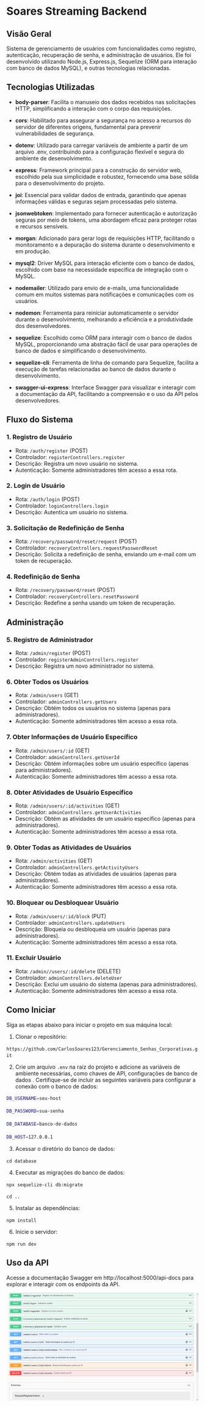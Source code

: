 ﻿# Soares Streaming Backend
## Visão Geral
Sistema de gerenciamento de usuários com funcionalidades como registro, autenticação, recuperação de senha, e administração de usuários. Ele foi desenvolvido utilizando Node.js, Express.js, Sequelize (ORM para interação com banco de dados MySQL), e outras tecnologias relacionadas.

## Tecnologias Utilizadas

- **body-parser**: Facilita o manuseio dos dados recebidos nas solicitações HTTP, simplificando a interação com o corpo das requisições.

- **cors**: Habilitado para assegurar a segurança no acesso a recursos do servidor de diferentes origens, fundamental para prevenir vulnerabilidades de segurança.

- **dotenv**: Utilizado para carregar variáveis de ambiente a partir de um arquivo .env, contribuindo para a configuração flexível e segura do ambiente de desenvolvimento.

- **express**: Framework principal para a construção do servidor web, escolhido pela sua simplicidade e robustez, fornecendo uma base sólida para o desenvolvimento do projeto.

- **joi**: Essencial para validar dados de entrada, garantindo que apenas informações válidas e seguras sejam processadas pelo sistema.

- **jsonwebtoken**: Implementado para fornecer autenticação e autorização seguras por meio de tokens, uma abordagem eficaz para proteger rotas e recursos sensíveis.

- **morgan**: Adicionado para gerar logs de requisições HTTP, facilitando o monitoramento e a depuração do sistema durante o desenvolvimento e em produção.

- **mysql2**: Driver MySQL para interação eficiente com o banco de dados, escolhido com base na necessidade específica de integração com o MySQL.

- **nodemailer**: Utilizado para envio de e-mails, uma funcionalidade comum em muitos sistemas para notificações e comunicações com os usuários.

- **nodemon**: Ferramenta para reiniciar automaticamente o servidor durante o desenvolvimento, melhorando a eficiência e a produtividade dos desenvolvedores.

- **sequelize**: Escolhido como ORM para interagir com o banco de dados MySQL, proporcionando uma abstração fácil de usar para operações de banco de dados e simplificando o desenvolvimento.

- **sequelize-cli**: Ferramenta de linha de comando para Sequelize, facilita a execução de tarefas relacionadas ao banco de dados durante o desenvolvimento.

- **swagger-ui-express**: Interface Swagger para visualizar e interagir com a documentação da API, facilitando a compreensão e o uso da API pelos desenvolvedores.

## Fluxo do Sistema

### 1. Registro de Usuário
- Rota: `/auth/register` (POST)
- Controlador: `registerControllers.register`
- Descrição: Registra um novo usuário no sistema.
- Autenticação: Somente administradores têm acesso a essa rota.

### 2. Login de Usuário
- Rota: `/auth/login` (POST)
- Controlador: `loginControllers.login`
- Descrição: Autentica um usuário no sistema.


### 3. Solicitação de Redefinição de Senha
- Rota: `/recovery/password/reset/request` (POST)
- Controlador: `recoveryControllers.requestPasswordReset`
- Descrição: Solicita a redefinição de senha, enviando um e-mail com um token de recuperação.

### 4. Redefinição de Senha
- Rota: `/recovery/password/reset` (POST)
- Controlador: `recoveryControllers.resetPassword`
- Descrição: Redefine a senha usando um token de recuperação.

## Administração

### 5. Registro de Administrador
- Rota: `/admin/register` (POST)
- Controlador: `registerAdminControllers.register`
- Descrição: Registra um novo administrador no sistema.

### 6. Obter Todos os Usuários
- Rota: `/admin/users` (GET)
- Controlador: `adminControllers.getUsers`
- Descrição: Obtém todos os usuários no sistema (apenas para administradores).
- Autenticação: Somente administradores têm acesso a essa rota.

### 7. Obter Informações de Usuário Específico
- Rota: `/admin/users/:id` (GET)
- Controlador: `adminControllers.getUserId`
- Descrição: Obtém informações sobre um usuário específico (apenas para administradores).
- Autenticação: Somente administradores têm acesso a essa rota.

### 8. Obter Atividades de Usuário Específico
- Rota: `/admin/users/:id/activities` (GET)
- Controlador: `adminControllers.getUserActivities`
- Descrição: Obtém as atividades de um usuário específico (apenas para administradores).
- Autenticação: Somente administradores têm acesso a essa rota.

### 9. Obter Todas as Atividades de Usuários
- Rota: `/admin/activities` (GET)
- Controlador: `adminControllers.getActivityUsers`
- Descrição: Obtém todas as atividades de usuários (apenas para administradores).
- Autenticação: Somente administradores têm acesso a essa rota.

### 10. Bloquear ou Desbloquear Usuário
- Rota: `/admin/users/:id/block` (PUT)
- Controlador: `adminControllers.updateUsers`
- Descrição: Bloqueia ou desbloqueia um usuário (apenas para administradores).
- Autenticação: Somente administradores têm acesso a essa rota.

### 11. Excluir Usuário
- Rota: `/admin//users/:id/delete` (DELETE)
- Controlador: `adminControllers.deleteUser`
- Descrição: Exclui um usuário do sistema (apenas para administradores).
- Autenticação: Somente administradores têm acesso a essa rota.


## Como Iniciar

Siga as etapas abaixo para iniciar o projeto em sua máquina local:

1. Clonar o repositório:

`
  https://github.com/CarlosSoares123/Gerenciamento_Senhas_Corporativas.git
`

2. Crie um arquivo `.env` na raiz do projeto e adicione as variáveis de ambiente necessárias, como chaves de API, configurações de banco de dados . Certifique-se de incluir as seguintes variáveis para configurar a conexão com o banco de dados:

```bash
DB_USERNAME=seu-host

DB_PASSWORD=sua-senha

DB_DATABASE=banco-de-dados

DB_HOST=127.0.0.1

```

3. Acessar o diretório do banco de dados:

  `
  cd database
  `

4. Executar as migrações do banco de dados:

`
  npx sequelize-cli db:migrate
`

`
  cd ..
`

5. Instalar as dependências:

`
  npm install
`

6. Inicie o servidor:

`
npm run dev
`

## Uso da API

Acesse a documentação Swagger em http://localhost:5000/api-docs para explorar e interagir com os endpoints da API.


![Swagger](./img-swagger.png)